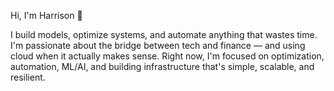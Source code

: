 Hi, I'm Harrison 👋


I build models, optimize systems, and automate anything that wastes time.
I'm passionate about the bridge between tech and finance — and using cloud when it actually makes sense.
Right now, I'm focused on optimization, automation, ML/AI, and building infrastructure that's simple, scalable, and resilient.
